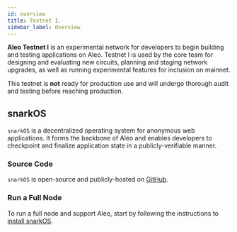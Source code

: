 ```yaml
---
id: overview
title: Testnet I.
sidebar_label: Overview
---
```


**Aleo Testnet I** is an experimental network for developers to begin building and testing applications on Aleo.
Testnet I is used by the core team for designing and evaluating new circuits, planning and staging network upgrades,
as well as running experimental features for inclusion on mainnet.

This testnet is **not** ready for production use and will undergo thorough audit and testing before reaching production.

## snarkOS

`snarkOS` is a decentralized operating system for anonymous web applications. It forms the backbone of Aleo and 
enables developers to checkpoint and finalize application state in a publicly-verifiable manner.

### Source Code

`snarkOS` is open-source and publicly-hosted on [GitHub](https://github.com/AleoHQ/snarkOS).

### Run a Full Node

To run a full node and support Aleo, start by following the instructions to [install snarkOS](01_installation.md).
